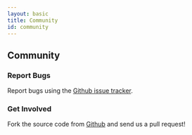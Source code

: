```yaml
---
layout: basic
title: Community
id: community
---
```


## Community

### Report Bugs

Report bugs using the [Github issue tracker](https://github.com/perfectsense/brightspot-cms/issues).

### Get Involved

Fork the source code from [Github](https://github.com/perfectsense/brightspot-cms/) and send us a pull request!